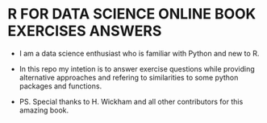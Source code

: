 # R FOR DATA SCIENCE ONLINE BOOK EXERCISES ANSWERS

* I am a data science enthusiast who is familiar with Python and new to R.
    
* In this repo my intetion is to answer exercise questions while providing alternative approaches and refering to similarities to some python packages and functions.
 
* PS. Special thanks to H. Wickham and all other contributors for this amazing book.
